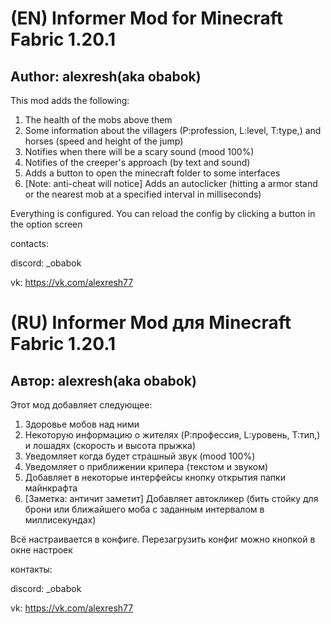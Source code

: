 # (EN) Informer Mod for Minecraft Fabric 1.20.1
## Author: alexresh(aka obabok)
This mod adds the following:
1) The health of the mobs above them
2) Some information about the villagers (P:profession, L:level, T:type,) and horses (speed and height of the jump)
3) Notifies when there will be a scary sound (mood 100%)
4) Notifies of the creeper's approach (by text and sound)
5) Adds a button to open the minecraft folder to some interfaces
6) [Note: anti-cheat will notice] Adds an autoclicker (hitting a armor stand or the nearest mob at a specified interval in milliseconds)

Everything is configured. You can reload the config by clicking a button in the option screen

contacts:

discord: _obabok

vk: https://vk.com/alexresh77

# (RU) Informer Mod для Minecraft Fabric 1.20.1
## Автор: alexresh(aka obabok)
Этот мод добавляет следующее:
1) Здоровье мобов над ними
2) Некоторую информацию о жителях (P:профессия, L:уровень, T:тип,) и лошадях (скорость и высота прыжка)
3) Уведомляет когда будет страшный звук (mood 100%)
4) Уведомляет о приближении крипера (текстом и звуком)
5) Добавляет в некоторые интерфейсы кнопку открытия папки майнкрафта
6) [Заметка: античит заметит] Добавляет автокликер (бить стойку для брони или ближайшего моба с заданным интервалом в миллисекундах)

Всё настраивается в конфиге. Перезагрузить конфиг можно кнопкой в окне настроек

контакты:

discord: _obabok

vk: https://vk.com/alexresh77
